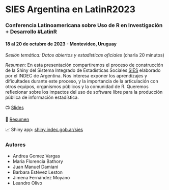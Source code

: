 # SIES Argentina en LatinR2023

### Conferencia Latinoamericana sobre Uso de R en Investigación + Desarrollo #LatinR
#### 18 al 20 de octubre de 2023 - Montevideo, Uruguay

_Sesión temática:  Datos abiertos y estadísticas oficiales_ (charla 20 minutos)

_Resumen:_ En esta presentación compartiremos el proceso de construcción de la Shiny del Sistema Integrado de Estadísticas Sociales [SIES](https://shiny.indec.gob.ar/sies/) elaborado por el INDEC de Argentina. Nos interesa exponer los aprendizajes y dificultades durante este proceso, y la importancia de la articulación con otros equipos, organismos públicos y la comunidad de R. Queremos reflexionar sobre los impactos del uso de software libre para la producción pública de información estadística.

📺 [Slides](https://sies-latinr2023.netlify.app/#/title-slide)  

:bookmark_tabs: [Resumen](https://github.com/SoyAndrea/SIES_LatinR2023/blob/main/SIES%20Argentina.pdf) 

:chart_with_upwards_trend: Shiny app: [shiny.indec.gob.ar/sies](https://shiny.indec.gob.ar/sies/)

### Autores
- Andrea Gomez Vargas 
- Maria Florencia Bathory 
- Juan Manuel Damiani 
- Barbara Estévez Leston 
- Jimena Fernández Moyano 
- Leandro Olivo

